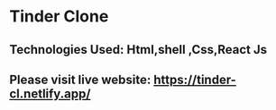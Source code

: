 # Tinder Clone 
## Technologies Used: Html,shell ,Css,React Js
## Please visit live website: https://tinder-cl.netlify.app/
